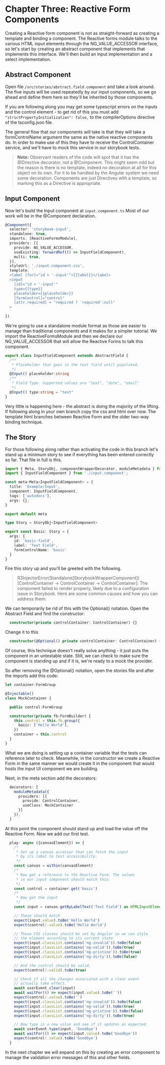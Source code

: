 # Chapter Three: Reactive Form Components

Creating a Reactive form component is not as straight-forward as creating a template and binding a component. The Reactive forms module talks to the various HTML input elements through the NG_VALUE_ACCESSOR interface, so let's start by creating an abstract component that implements that implements this interface. We'll then build an input implementation and a select implementation.

## Abstract Component
Open file `/src/stories/abstract.field.component` and take a look around. The five inputs will be used repeatedly by our input components, so we go ahead and define them here so they'll be inherited by those components. 

If you are following along you may get some typescript errors on the inputs and the control element - to get rid of this you must add `"strictPropertyInitialization": false,` to the compilerOptions directive of the tsconfig.json file.

The general flow that our components will take is that they will take a formControlName argument the same as the native reactive components do. In order to make use of this they have to receive the ControlContainer service, and we'll have to mock this service in our storybook tests.

> **Note:** Observant readers of the code will spot that it has the @Directive decorator, not a @Component. This might seem odd but the reason is there is no template, indeed no decoration at all for this object on its own. For it to be handled by the Angular system we need some decoration. Components are just Directives with a template, so marking this as a Directive is appropriate.

## Input Component
Now let's build the Input component at `input.component.ts` Most of our work will be in the @Component declaration.

```typescript
@Component({
  selector: 'storybook-input',
  standalone: true,
  imports: [ReactiveFormsModule],
  providers: [{
    provide: NG_VALUE_ACCESSOR,
    useExisting: forwardRef(() => InputFieldComponent),
    multi: true,
  }],
  styleUrl: './input.component.css',
  template: `
  <label [for]="id + '-input'">{{label}}</label>
  <input 
    [id]="id + '-input'" 
    type={{type}}
    placeholder={{placeholder}}
    [formControl]="control"
    [attr.required] = "required ? 'required':null" 
  >
  `
})
```

We're going to use a standalone module format as those are easier to manage than traditional components and it makes for a simpler tutorial. We import the ReactiveFormsModule and then we declare our NG_VALUE_ACCESSOR that will allow the Reactive Forms to talk this component.

```typescript
export class InputFieldComponent extends AbstractField {
  /**
   * Placeholder that goes in the text field until populated.
   */
  @Input() placeholder:string
  /**
   * Field Type. Supported values are "text", "date", "email"
   */
  @Input() type:string = "text"
}
```

Very little is happening here - the abstract is doing the majority of the lifting. If following along in your own branch copy the css and html over now. The template html branches between Reactive Form and the older two-way binding technique.


## The Story
For those following along rather than activating the code in this branch let's stand up a minimum story to see if everything has been entered correctly so far. That file in full is this.

```typescript
import { Meta, StoryObj, componentWrapperDecorator, moduleMetadata } from '@storybook/angular';
import { InputFieldComponent } from './input.component';

const meta:Meta<InputFieldComponent> = {
  title: 'Example/Input',
  component: InputFieldComponent,
  tags: ['autodocs'],
  args: {},
}

export default meta

type Story = StoryObj<InputFieldComponent>

export const Basic: Story = {
  args: {
    id: 'basic-field',
    label: 'Text Field',
    formControlName: 'basic'
  }
}
```

Fire this story up and you'll be greeted with the following.

> R3InjectorError(Standalone[StorybookWrapperComponent])[ControlContainer -> ControlContainer -> ControlContainer]:
> The component failed to render properly, likely due to a configuration issue in Storybook. Here are some common causes and how you can address them:

We can temporarily be rid of this with the Optional() notation. Open the Abstract Field and find the constructor:

```typescript
  constructor(private controlContainer: ControlContainer) {}
```

Change it to this

```typescript
  constructor(@Optional() private controlContainer: ControlContainer) {}
```

Of course, this technique doesn't really solve anything - it just puts the component in an untestable state.  Still, we can check to make sure the component is standing up and if it is, we're ready to a mock the provider.

So after removing the @Optional() notation, open the stories file and after the imports add this code:

```typescript
let container:FormGroup

@Injectable()
class MockContainer {

  public control:FormGroup

  constructor(private fb:FormBuilder) {
    this.control = this.fb.group({
      basic: ['Hello World'],
    })
    container = this.control
  }
}
```

What we are doing is setting up a container variable that the tests can reference later to check. Meanwhile, in the constructor we create a Reactive Form in the same manner we would create it in the component that would hosts the input UI component we are building.

Next, in the meta section add the decorators:

```typescript
  decorators: [
    moduleMetadata({
      providers: [{
        provide: ControlContainer,
        useClass: MockContainer
      }] 
    }),
  ]
```

At this point the component should stand up and load the value off the Reactive Form.  Now we add our first test.

```typescript
  play: async ({canvasElement}) => {
    /*
     * Set up a canvas accessor that can fetch the input
     * by its label to test accessibility.
     */
    const canvas = within(canvasElement)
    /*
     * Now get a reference to the Reactive Form. The values
     * in our input component should match this.
     */
    const control = container.get('basic')
    /*
     * Now get the input
     */
    const input = canvas.getByLabelText('Text Field') as HTMLInputElement

    // These should match
    expect(input.value).toBe('Hello World')
    expect(control!.value).toBe('Hello World')  

    // These CSS classes should be set by Angular so we can style
    // the element according to its current state.
    expect(input.classList.contains('ng-invalid')).toBe(false)
    expect(input.classList.contains('ng-valid')).toBe(true)
    expect(input.classList.contains('ng-pristine')).toBe(true)
    expect(input.classList.contains('ng-dirty')).toBe(false)

    // And the control should be valid.
    expect(control!.valid).toBe(true)

    // Check if all the changes associated with a clear event
    // actually take effect.
    await userEvent.clear(input)
    await waitFor(() => expect(input.value).toBe(''))
    expect(control!.value).toBe('')  
    expect(input.classList.contains('ng-invalid')).toBe(false)
    expect(input.classList.contains('ng-valid')).toBe(true)
    expect(input.classList.contains('ng-pristine')).toBe(false)
    expect(input.classList.contains('ng-dirty')).toBe(true)

    // Now type in a new value and see if it updates as expected.
    await userEvent.type(input, 'Goodbye')
    await waitFor(() => expect(input.value).toBe('Goodbye'))
    expect(control!.value).toBe('Goodbye')
  }
```

In the next chapter we will expand on this by creating an error component to manage the validation error messages of this and other fields.